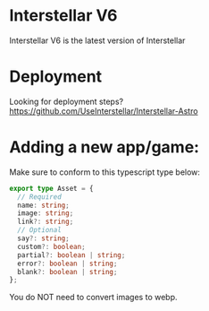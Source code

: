 # Interstellar V6
Interstellar V6 is the latest version of Interstellar
# Deployment
Looking for deployment steps?
https://github.com/UseInterstellar/Interstellar-Astro
# Adding a new app/game:
Make sure to conform to this typescript type below:
```ts
export type Asset = {
  // Required
  name: string;
  image: string;
  link?: string;
  // Optional
  say?: string;
  custom?: boolean;
  partial?: boolean | string;
  error?: boolean | string;
  blank?: boolean | string;
};
```
You do NOT need to convert images to webp. 
